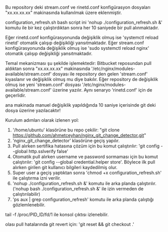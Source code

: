 
Bu repository deki stream.conf ve rinetd.conf konfigürasyon dosyaları "xx.xx.xx.xx" makinasında kullanılmak üzere eklenmiştir.

configuration_refresh.sh bash script ini 'nohup ./configuration_refresh.sh &' komutu ile bir kez çalıştırdıktan sonra her 10 saniyede bir pull alınmaktadır. 

Eğer rinetd.conf konfigürasyonunda değişiklik olmuş ise 'systemctl reload rinetd' otomatik çalışıp değişikliği yansıtmaktadır.
Eğer stream.conf konfigürasyonunda değişiklik olmuş ise 'sudo systemctl reload nginx' otomatik çalışıp değişikliği yansıtmaktadır.

Temal mekanizması şu şekilde işlemektedir:
Bitbucket reposundan pull aldıktan sonra "xx.xx.xx.xx" makinasında '/etc/nginx/modules-available/stream.conf' dosyası ile 
repository den gelen 'stream.conf' kıyaslanır ve değişiklik olmuş mu diye bakılır. Eğer repository de değişiklik olmuş ise
yeni 'stream.conf' dosyası '/etc/nginx/modules-available/stream.conf' üzerine yazılır. 
Aynı senaryo 'rinetd.conf' için de geçerlidir. 

ana makinada manuel değişiklik yapıldığında 10 saniye içerisinde git deki dosya üzerine yazılacaktır!



Kurulum adımları olarak izlenen yol:
1) '/home/ubuntu' klasörüne bu repo çekilir: "git clone https://github.com/ahmetceyhan/nginx_git_change_detector.git"
2) 'nginx_git_change_detector' klasörüne geçiş yapılır.
3) Pull alırken sertifika hatasına çözüm için bu komut çalıştırılır: 'git config --global http.sslverify false'
4) Otomatik pull alırken username ve password sormaması için bu komut çalıştırılır: 'git config --global credential.helper store'. 
   Böylece ilk pull alırken girilen git kullanıcı bilgileri kaydedilmiş olur.
5) Super user a geçiş yaptıktan sonra 'chmod +x configuration_refresh.sh' ile çalıştırma izni verilir.
6) 'nohup ./configuration_refresh.sh &' komutu ile arka planda çalıştırılır. ('nohup bash ./configuration_refresh.sh &' ile izin vermeden de çalıştırılabilir)
7) 'ps aux | grep configuration_refresh' komutu ile arka planda çalıştığı gözlemlenebilir.

tail -f /proc/PID_ID/fd/1 ile konsol çıktısı izlenebilir.

olası pull hatalarında git revert için: 'git reset && git checkout .'

